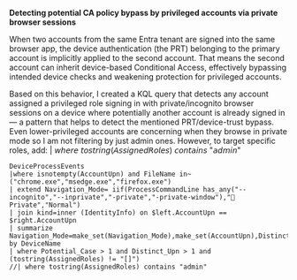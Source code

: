 **Detecting potential CA policy bypass by privileged accounts via private browser sessions**

When two accounts from the same Entra tenant are signed into the same browser app, the device authentication (the PRT) belonging to the primary account is implicitly applied to the second account. That means the second account can inherit device-based Conditional Access, effectively bypassing intended device checks and weakening protection for privileged accounts.

Based on this behavior, I created a KQL query that detects any account assigned a privileged role signing in with private/incognito browser sessions on a device where potentially another account is already signed in — a pattern that helps to detect the mentioned PRT/device-trust bypass. Even lower-privileged accounts are concerning when they browse in private mode so I am not filtering by just admin ones. However, to target specific roles, add:
| 𝘸𝘩𝘦𝘳𝘦 𝘵𝘰𝘴𝘵𝘳𝘪𝘯𝘨(𝘈𝘴𝘴𝘪𝘨𝘯𝘦𝘥𝘙𝘰𝘭𝘦𝘴) 𝘤𝘰𝘯𝘵𝘢𝘪𝘯𝘴 "𝘢𝘥𝘮𝘪𝘯"

```
DeviceProcessEvents
|where isnotempty(AccountUpn) and FileName in~ ("chrome.exe","msedge.exe","firefox.exe")
| extend Navigation_Mode= iif(ProcessCommandLine has_any("--incognito","--inprivate","-private","-private-window"),"🚨Private","Normal")
| join kind=inner (IdentityInfo) on $left.AccountUpn == $right.AccountUpn
| summarize Navigation_Mode=make_set(Navigation_Mode),make_set(AccountUpn),Distinct_Upn=dcount(AccountUpn),AssignedRoles=make_set(AssignedRoles),Potential_Case=dcount(Navigation_Mode) by DeviceName
| where Potential_Case > 1 and Distinct_Upn > 1 and (tostring(AssignedRoles) != "[]")
//| where tostring(AssignedRoles) contains "admin" 
```
